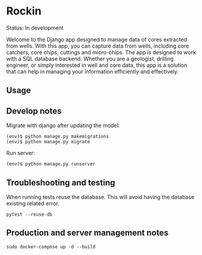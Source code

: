 # Rockin
Status: In development

Welcome to the Django app designed to manage data of cores extracted from wells. With this app, you can capture data from wells, including core catchers, core chips, cuttings and micro-chips. The app is designed to work with a SQL database backend. Whether you are a geologist, drilling engineer, or simply interested in well and core data, this app is a solution that can help in managing your information efficiently and effectively.

## Usage


## Develop notes
Migrate with django after updating the model:
```
(env)$ python manage.py makemigrations
(env)$ python manage.py migrate
```

Run server:
```
(env)$ python manage.py runserver
```

## Troubleshooting and testing
When running tests reuse the database. This will avoid having the database existing related error.
```
pytest --reuse-db
```

## Production and server management notes
```
sudo docker-compose up -d --build
```
